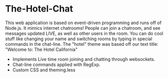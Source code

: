 The-Hotel-Chat
==============

This web application is based on event-driven programming and runs off of Node.js. It mimics internet chatrooms! People can join a chatroom, and see messages updated LIVE, as well as other users in the room. You can do cool stuff like changing your name and switching rooms by typing in special commands in the chat-line. The "hotel" theme was based off our text title: "Welcome to: The Hotel California"

+ Implements Live time room joining and chatting through websockets. 
+ Chat-line commands applied with RegExp. 
+ Custom CSS and theming.less
